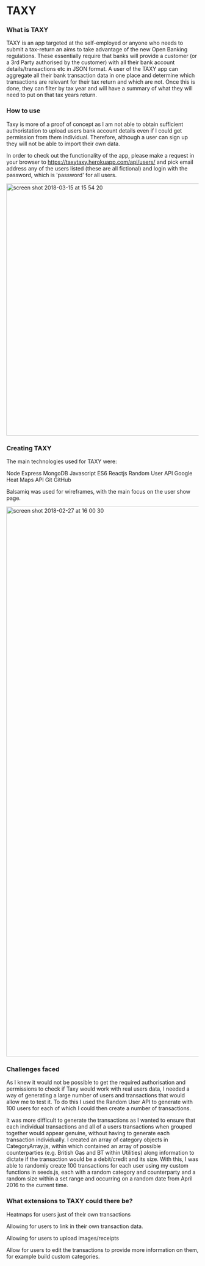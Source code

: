 # TAXY

### What is TAXY

TAXY is an app targeted at the self-employed or anyone who needs to submit a tax-return an aims to take advantage of the new Open Banking regulations. These essentially require that banks will provide a customer (or a 3rd Party authorised by the customer) with all their bank account details/transactions etc in JSON format. A user of the TAXY app can aggregate all their bank transaction data in one place and determine which transactions are relevant for their tax return and which are not. Once this is done, they can filter by tax year and will have a summary of what they will need to put on that tax years return.

### How to use

Taxy is more of a proof of concept as I am not able to obtain sufficient authoristation to upload users bank account details even if I could get permission from them individual. Therefore, although a user can sign up they will not be able to import their own data.

In order to check out the functionality of the app, please make a request in your browser to https://taxytaxy.herokuapp.com/api/users/ and pick email address any of the users listed (these are all fictional) and login with the password, which is 'password' for all users.

<img width="660" alt="screen shot 2018-03-15 at 15 54 20" src="https://user-images.githubusercontent.com/25264577/37902615-dd974930-30ec-11e8-91ae-65624389c047.png">

### Creating TAXY

The main technologies used for TAXY were:

Node
Express
MongoDB
Javascript
ES6
Reactjs
Random User API
Google Heat Maps API
Git
GitHub


Balsamiq was used for wireframes, with the main focus on the user show page.

<img width="1440" alt="screen shot 2018-02-27 at 16 00 30" src="https://user-images.githubusercontent.com/25264577/37903069-87b340bc-30ee-11e8-8d62-bed38f415a17.png">

### Challenges faced

As I knew it would not be possible to get the required authorisation and permissions to check if Taxy would work with real users data, I needed a way of generating a large number of users and transactions that would allow me to test it. To do this I used the Random User API to generate with 100 users for each of which I could then create a number of transactions.

It was more difficult to generate the transactions as I wanted to ensure that each individual transactions and all of a users transactions when grouped together would appear genuine, without having to generate each transaction individually. I created an array of category objects in CategoryArray.js, within which contained an array of possible counterparties (e.g. British Gas and BT within Utilities) along information to dictate if the transaction would be a debit/credit and its size. With this, I was able to randomly create 100 transactions for each user using my custom functions in seeds.js, each with a random category and counterparty and a random size within a set range and occurring on a random date from April 2016 to the current time.


### What extensions to TAXY could there be?

Heatmaps for users just of their own transactions

Allowing for users to link in their own transaction data.

Allowing for users to upload images/receipts

Allow for users to edit the transactions to provide more information on them, for example build custom categories.
